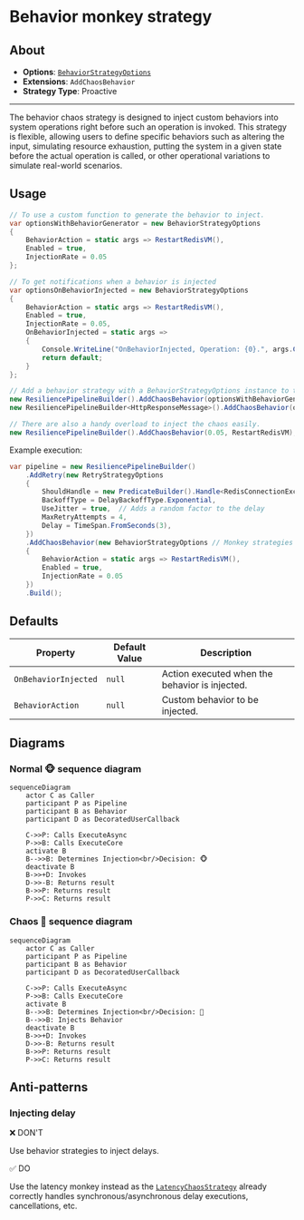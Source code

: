 # Behavior monkey strategy

## About

- **Options**: [`BehaviorStrategyOptions`](xref:Polly.Simmy.Behavior.BehaviorStrategyOptions)
- **Extensions**: `AddChaosBehavior`
- **Strategy Type**: Proactive

---

The behavior chaos strategy is designed to inject custom behaviors into system operations right before such an operation is invoked. This strategy is flexible, allowing users to define specific behaviors such as altering the input, simulating resource exhaustion, putting the system in a given state before the actual operation is called, or other operational variations to simulate real-world scenarios.

## Usage

<!-- snippet: chaos-behavior-usage -->
```cs
// To use a custom function to generate the behavior to inject.
var optionsWithBehaviorGenerator = new BehaviorStrategyOptions
{
    BehaviorAction = static args => RestartRedisVM(),
    Enabled = true,
    InjectionRate = 0.05
};

// To get notifications when a behavior is injected
var optionsOnBehaviorInjected = new BehaviorStrategyOptions
{
    BehaviorAction = static args => RestartRedisVM(),
    Enabled = true,
    InjectionRate = 0.05,
    OnBehaviorInjected = static args =>
    {
        Console.WriteLine("OnBehaviorInjected, Operation: {0}.", args.Context.OperationKey);
        return default;
    }
};

// Add a behavior strategy with a BehaviorStrategyOptions instance to the pipeline
new ResiliencePipelineBuilder().AddChaosBehavior(optionsWithBehaviorGenerator);
new ResiliencePipelineBuilder<HttpResponseMessage>().AddChaosBehavior(optionsOnBehaviorInjected);

// There are also a handy overload to inject the chaos easily.
new ResiliencePipelineBuilder().AddChaosBehavior(0.05, RestartRedisVM);
```
<!-- endSnippet -->

Example execution:

<!-- snippet: chaos-behavior-execution -->
```cs
var pipeline = new ResiliencePipelineBuilder()
    .AddRetry(new RetryStrategyOptions
    {
        ShouldHandle = new PredicateBuilder().Handle<RedisConnectionException>(),
        BackoffType = DelayBackoffType.Exponential,
        UseJitter = true,  // Adds a random factor to the delay
        MaxRetryAttempts = 4,
        Delay = TimeSpan.FromSeconds(3),
    })
    .AddChaosBehavior(new BehaviorStrategyOptions // Monkey strategies are usually placed as the last ones in the pipeline
    {
        BehaviorAction = static args => RestartRedisVM(),
        Enabled = true,
        InjectionRate = 0.05
    })
    .Build();
```
<!-- endSnippet -->

## Defaults

| Property             | Default Value | Description                                    |
|----------------------|---------------|------------------------------------------------|
| `OnBehaviorInjected` | `null`        | Action executed when the behavior is injected. |
| `BehaviorAction`     | `null`        | Custom behavior to be injected.                |

## Diagrams

### Normal 🐵 sequence diagram

```mermaid
sequenceDiagram
    actor C as Caller
    participant P as Pipeline
    participant B as Behavior
    participant D as DecoratedUserCallback

    C->>P: Calls ExecuteAsync
    P->>B: Calls ExecuteCore
    activate B
    B-->>B: Determines Injection<br/>Decision: 🐵
    deactivate B
    B->>+D: Invokes
    D->>-B: Returns result
    B->>P: Returns result
    P->>C: Returns result
```

### Chaos 🙈 sequence diagram

```mermaid
sequenceDiagram
    actor C as Caller
    participant P as Pipeline
    participant B as Behavior
    participant D as DecoratedUserCallback

    C->>P: Calls ExecuteAsync
    P->>B: Calls ExecuteCore
    activate B
    B-->>B: Determines Injection<br/>Decision: 🙈
    B-->>B: Injects Behavior
    deactivate B
    B->>+D: Invokes
    D->>-B: Returns result
    B->>P: Returns result
    P->>C: Returns result
```

## Anti-patterns

### Injecting delay

❌ DON'T

Use behavior strategies to inject delays.

✅ DO

Use the latency monkey instead as the [`LatencyChaosStrategy`](latency.md) already correctly handles synchronous/asynchronous delay executions, cancellations, etc.

